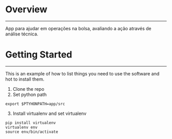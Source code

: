 # Overview
---

App para ajudar em operações na bolsa, avaliando a ação através de análise técnica. 

# Getting Started
---

This is an example of how to list things you need to use the software and hot to install them.

1. Clone the repo
2. Set python path
``` 
export $PTYHONPATH=app/src 
```

3. Install virtualenv and set virtualenv
``` 
pip install virtualenv
virtualenv env
source env/bin/activate
```

